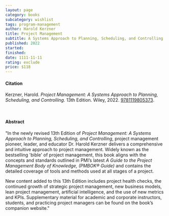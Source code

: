 ```yaml
---
layout: page
category: books
subcategory: wishlist
tags: program-management
author: Harold Kerzner
title: Project Management
subtitle: A Systems Approach to Planning, Scheduling, and Controlling
published: 2022
started:
finished:
date: 1111-11-11
rating: exclude
price: $118
---
```


#### Citation

Kerzner, Harold. *Project Management: A Systems Approach to Planning, Scheduling, and Controlling.* 13th Edition. Wiley, 2022. [9781119805373](https://www.wiley.com/en-us/Project+Management%3A+A+Systems+Approach+to+Planning%2C+Scheduling%2C+and+Controlling%2C+13th+Edition-p-9781119805373#relatedwebsites-section).

<br>

#### Abstract

"In the newly revised 13th Edition of *Project Management: A Systems Approach to Planning, Scheduling, and Controlling*, project management pioneer, leader, and educator Dr. Harold Kerzner delivers a comprehensive and intuitive approach to project management. Widely known as the bestselling 'bible' of project management, this book aligns with the concepts and standards outlined in PMI’s latest *A Guide to the Project Management Body of Knowledge, (PMBOK® Guide)* and contains the detailed coverage of tools and methods used at all stages of a project.   

New content added to this 13th Edition includes project health checks, the continued growth of strategic project management, new business models, lean project management, artificial intelligence, and the use of new metrics and KPIs. Supplementary material for academic and corporate instructors, students, and practicing project managers can be found on the book’s companion website."
